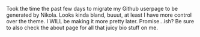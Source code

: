 <!-- 
.. title: Transferred Github Pages generator to Nikola Generated site
.. slug: transferred-github-pages-generator-to-nikola-generated-site
.. date: 2014-07-18 22:16:40 UTC-07:00
.. tags: nikola,python,github,oh wow this is really easy
.. link: 
.. description: 
.. type: text
-->

Took the time the past few days to migrate my Github userpage to be generated by Nikola. Looks kinda bland, buuut, at least I have more control over the theme. I WILL be making it more pretty later. Promise...ish? Be sure to also check the about page for all that juicy bio stuff on me.